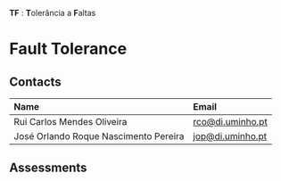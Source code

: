 **TF** : **T**olerância a **F**altas
# Fault Tolerance

## Contacts

| Name | Email |
| :------ | :-----------|
| Rui Carlos Mendes Oliveira | rco@di.uminho.pt |
| José Orlando Roque Nascimento Pereira | jop@di.uminho.pt |

## Assessments
